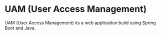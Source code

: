 # UAM (User Access Management)
UAM (User Access Management) its a web application build using Spring Boot and Java.
